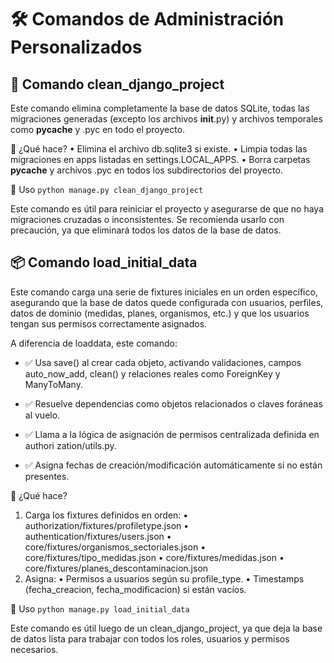 # 🛠 Comandos de Administración Personalizados

## 🧹 Comando clean_django_project

Este comando elimina completamente la base de datos SQLite, todas las migraciones generadas (excepto los archivos __init__.py) y archivos temporales como __pycache__ y .pyc en todo el proyecto.


🧪 ¿Qué hace?
	•	Elimina el archivo db.sqlite3 si existe.
	•	Limpia todas las migraciones en apps listadas en settings.LOCAL_APPS.
	•	Borra carpetas __pycache__ y archivos .pyc en todos los subdirectorios del proyecto.

🚀 Uso
    ```python manage.py clean_django_project```
	
Este comando es útil para reiniciar el proyecto y asegurarse de que no haya migraciones cruzadas o inconsistentes. Se recomienda usarlo con precaución, ya que eliminará todos los datos de la base de datos.

## 📦 Comando load_initial_data

Este comando carga una serie de fixtures iniciales en un orden específico, asegurando que la base de datos quede configurada con usuarios, perfiles, datos de dominio (medidas, planes, organismos, etc.) y que los usuarios tengan sus permisos correctamente asignados.


A diferencia de loaddata, este comando:

- ✅ Usa save() al crear cada objeto, activando validaciones, campos auto_now_add, clean() y relaciones reales como ForeignKey y ManyToMany.

- ✅ Resuelve dependencias como objetos relacionados o claves foráneas al vuelo.

- ✅ Llama a la lógica de asignación de permisos centralizada definida en authori zation/utils.py.

- ✅ Asigna fechas de creación/modificación automáticamente si no están presentes.


🧪 ¿Qué hace?
1.	Carga los fixtures definidos en orden:
	•	authorization/fixtures/profiletype.json
	•	authentication/fixtures/users.json
	•	core/fixtures/organismos_sectoriales.json
	•	core/fixtures/tipo_medidas.json
	•	core/fixtures/medidas.json
	•	core/fixtures/planes_descontaminacion.json
2.	Asigna:
	•	Permisos a usuarios según su profile_type.
	•	Timestamps (fecha_creacion, fecha_modificacion) si están vacíos.

🚀 Uso
    ```python manage.py load_initial_data```

Este comando es útil luego de un clean_django_project, ya que deja la base de datos lista para trabajar con todos los roles, usuarios y permisos necesarios.